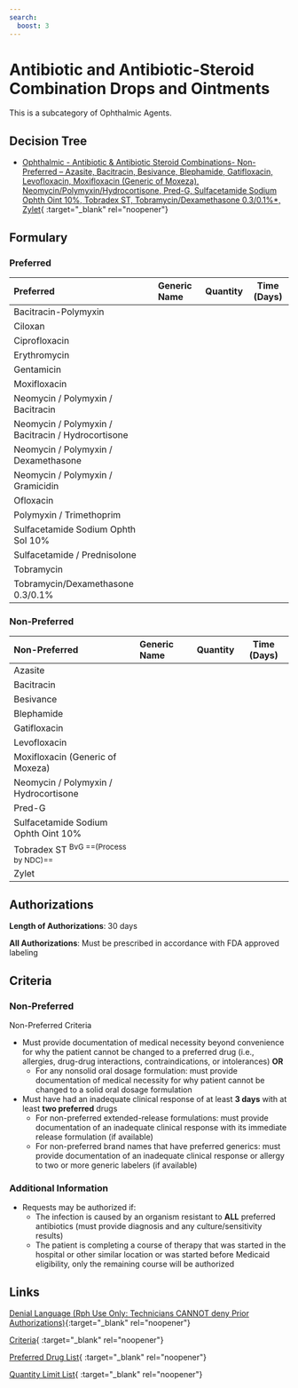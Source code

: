 ```yaml
---
search:
  boost: 3
---
```


# Antibiotic and Antibiotic-Steroid Combination Drops and Ointments

This is a subcategory of Ophthalmic Agents.

## Decision Tree

- [Ophthalmic - Antibiotic & Antibiotic Steroid Combinations- Non-Preferred – Azasite, Bacitracin, Besivance, Blephamide, Gatifloxacin, Levofloxacin, Moxifloxacin (Generic of Moxeza), Neomycin/Polymyxin/Hydrocortisone, Pred-G, Sulfacetamide Sodium Ophth Oint 10%, Tobradex ST, Tobramycin/Dexamethasone 0.3/0.1%*, Zylet](https://forms.office.com/Pages/ResponsePage.aspx?id=nPhjxpvvj0G9PUHkbAzgaN9UYz8EqmlIs3_TYn4TbXBUQlJaQ05DUk5XT1BDN1kwUjIyQjVXOUxCQyQlQCN0PWcu){ :target="_blank" rel="noopener"}

## Formulary

### Preferred

| Preferred                                          | Generic Name | Quantity | Time (Days) |
|:---------------------------------------------------|:-------------|:--------:|:-----------:|
| Bacitracin-Polymyxin                               |              |          |             |
| Ciloxan                                            |              |          |             |
| Ciprofloxacin                                      |              |          |             |
| Erythromycin                                       |              |          |             |
| Gentamicin                                         |              |          |             |
| Moxifloxacin                                       |              |          |             |
| Neomycin / Polymyxin / Bacitracin                  |              |          |             |
| Neomycin / Polymyxin / Bacitracin / Hydrocortisone |              |          |             |
| Neomycin / Polymyxin / Dexamethasone               |              |          |             |
| Neomycin / Polymyxin / Gramicidin                  |              |          |             |
| Ofloxacin                                          |              |          |             |
| Polymyxin / Trimethoprim                           |              |          |             |
| Sulfacetamide Sodium Ophth Sol 10%                 |              |          |             |
| Sulfacetamide / Prednisolone                       |              |          |             |
| Tobramycin                                         |              |          |             |
| Tobramycin/Dexamethasone 0.3/0.1%                  |              |          |             |

### Non-Preferred

| Non-Preferred                                   | Generic Name | Quantity | Time (Days) |
|:------------------------------------------------|:-------------|:--------:|:-----------:|
| Azasite                                         |              |          |             |
| Bacitracin                                      |              |          |             |
| Besivance                                       |              |          |             |
| Blephamide                                      |              |          |             |
| Gatifloxacin                                    |              |          |             |
| Levofloxacin                                    |              |          |             |
| Moxifloxacin (Generic of Moxeza)                |              |          |             |
| Neomycin / Polymyxin / Hydrocortisone           |              |          |             |
| Pred-G                                          |              |          |             |
| Sulfacetamide Sodium Ophth Oint 10%             |              |          |             |
| Tobradex ST <sup>BvG ==(Process by NDC)==</sup> |              |          |             |
| Zylet                                           |              |          |             |

## Authorizations

**Length of Authorizations**: 30 days

**All Authorizations**: Must be prescribed in accordance with FDA approved labeling

## Criteria

### Non-Preferred

Non-Preferred Criteria

- Must provide documentation of medical necessity beyond convenience for why the patient cannot be changed to a preferred drug (i.e., allergies, drug-drug interactions, contraindications, or intolerances) **OR**
    - For any nonsolid oral dosage formulation: must provide documentation of medical necessity for why patient cannot be changed to a solid oral dosage formulation
- Must have had an inadequate clinical response of at least **3 days** with at least **two preferred** drugs
    - For non-preferred extended-release formulations: must provide documentation of an inadequate clinical response with its immediate release formulation (if available)
    - For non-preferred brand names that have preferred generics: must provide documentation of an inadequate clinical response or allergy to two or more generic labelers (if available)

### Additional Information

- Requests may be authorized if:
    - The infection is caused by an organism resistant to **ALL** preferred antibiotics (must provide diagnosis and any culture/sensitivity results)
    - The patient is completing a course of therapy that was started in the hospital or other similar location or was started before Medicaid eligibility, only the remaining course will be authorized

## Links

[Denial Language (Rph Use Only: Technicians CANNOT deny Prior Authorizations)](https://mygainwell-my.sharepoint.com.mcas.ms/:w:/r/personal/rachel_carpenter_gainwelltechnologies_com/_layouts/15/Doc.aspx?sourcedoc=%7B73347C85-1D40-4514-80E9-9628185B51B4%7D&file=Denial%20Language%20Updated%2001012024.docx&action=embedview&mobiledirect=true&wdStartOn=84){:target="_blank" rel="noopener"}

[Criteria](https://spbm.medicaid.ohio.gov/SPDocumentLibrary/DocumentLibrary/UPDL/UPDL%20criteria%20effective%2001.01.2024.pdf#page=89){ :target="_blank" rel="noopener"}

[Preferred Drug List](https://spbm.medicaid.ohio.gov/SPDocumentLibrary/DocumentLibrary/UPDL/UPDL%20effective%2001.01.2024.pdf#page=28){ :target="_blank" rel="noopener"}

[Quantity Limit List](https://spbm.medicaid.ohio.gov/SPDocumentLibrary/DocumentLibrary/UPDL/Quantity%20Limits.pdf){ :target="_blank" rel="noopener"}
